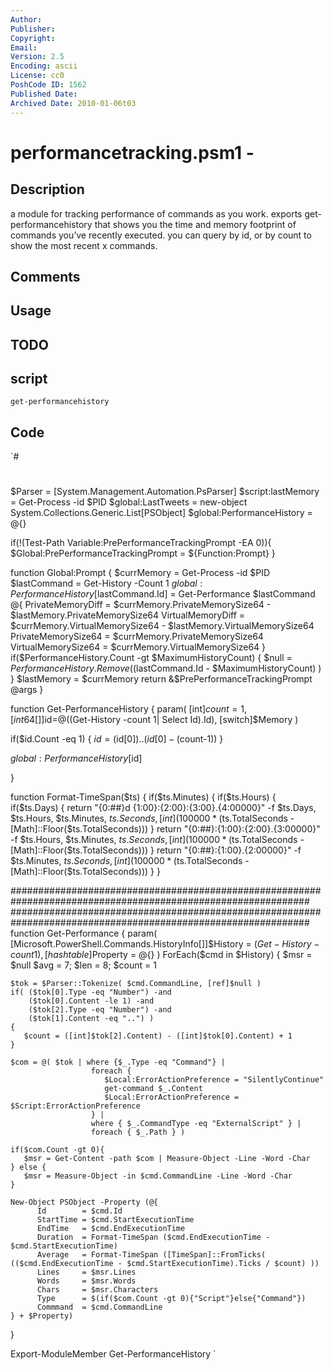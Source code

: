 ```yaml
---
Author: 
Publisher: 
Copyright: 
Email: 
Version: 2.5
Encoding: ascii
License: cc0
PoshCode ID: 1562
Published Date: 
Archived Date: 2010-01-06t03
---
```


# performancetracking.psm1 - 

## Description

a module for tracking performance of commands as you work. exports get-performancehistory that shows you the time and memory footprint of commands you’ve recently executed. you can query by id, or by count to show the most recent x commands.

## Comments



## Usage



## TODO



## script

`get-performancehistory`

## Code

`#
 #
 $Parser = [System.Management.Automation.PsParser]
 $script:lastMemory = Get-Process -id $PID
 $global:LastTweets = new-object System.Collections.Generic.List[PSObject]
 $global:PerformanceHistory = @{}
 
 if(!(Test-Path Variable:PrePerformanceTrackingPrompt -EA 0)){
    $Global:PrePerformanceTrackingPrompt = ${Function:Prompt}
 }
 
 
 function Global:Prompt {
    $currMemory = Get-Process -id $PID
    $lastCommand = Get-History -Count 1
    $global:PerformanceHistory[$lastCommand.Id] = Get-Performance $lastCommand @{
                                                    PrivateMemoryDiff = $currMemory.PrivateMemorySize64 - $lastMemory.PrivateMemorySize64
                                                    VirtualMemoryDiff = $currMemory.VirtualMemorySize64 - $lastMemory.VirtualMemorySize64
                                                    PrivateMemorySize64 = $currMemory.PrivateMemorySize64
                                                    VirtualMemorySize64 = $currMemory.VirtualMemorySize64
                                                  }
    if($PerformanceHistory.Count -gt $MaximumHistoryCount) {
       $null = $PerformanceHistory.Remove( ($lastCommand.Id - $MaximumHistoryCount) )
    }
    $lastMemory = $currMemory
    return &$PrePerformanceTrackingPrompt @args 
 }
 
 function Get-PerformanceHistory {
 param( [int]$count=1, [int64[]]$id=@((Get-History -count 1| Select Id).Id), [switch]$Memory )
 
 if($id.Count -eq 1) { $id = ($id[0])..($id[0]-($count-1)) } 
 
 $global:PerformanceHistory[$id]
 
 }
 
 function Format-TimeSpan($ts) {
    if($ts.Minutes) {
       if($ts.Hours) {
          if($ts.Days) {
             return "{0:##}d {1:00}:{2:00}:{3:00}.{4:00000}" -f $ts.Days, $ts.Hours, $ts.Minutes, $ts.Seconds, [int](100000 * ($ts.TotalSeconds - [Math]::Floor($ts.TotalSeconds)))
          }
          return "{0:##}:{1:00}:{2:00}.{3:00000}" -f $ts.Hours, $ts.Minutes, $ts.Seconds, [int](100000 * ($ts.TotalSeconds - [Math]::Floor($ts.TotalSeconds)))
       }
       return "{0:##}:{1:00}.{2:00000}" -f $ts.Minutes, $ts.Seconds, [int](100000 * ($ts.TotalSeconds - [Math]::Floor($ts.TotalSeconds)))
    }
 }
 
 ##############################################################################################################
 ##############################################################################################################
 function Get-Performance {
 param(
    [Microsoft.PowerShell.Commands.HistoryInfo[]]$History = $(Get-History -count 1),
    [hashtable]$Property = @{}
 )
 ForEach($cmd in $History) {
    $msr = $null
    $avg = 7; $len = 8; $count = 1
 
    $tok = $Parser::Tokenize( $cmd.CommandLine, [ref]$null )
    if( ($tok[0].Type -eq "Number") -and 
        ($tok[0].Content -le 1) -and 
        ($tok[2].Type -eq "Number") -and 
        ($tok[1].Content -eq "..") )
    {
       $count = ([int]$tok[2].Content) - ([int]$tok[0].Content) + 1
    }
    
    $com = @( $tok | where {$_.Type -eq "Command"} | 
                      foreach { 
                         $Local:ErrorActionPreference = "SilentlyContinue"
                         get-command $_.Content 
                         $Local:ErrorActionPreference = $Script:ErrorActionPreference
                      } | 
                      where { $_.CommandType -eq "ExternalScript" } |
                      foreach { $_.Path } )
                      
    if($com.Count -gt 0){
       $msr = Get-Content -path $com | Measure-Object -Line -Word -Char
    } else {
       $msr = Measure-Object -in $cmd.CommandLine -Line -Word -Char
    }
 
    New-Object PSObject -Property (@{
          Id        = $cmd.Id
          StartTime = $cmd.StartExecutionTime
          EndTime   = $cmd.EndExecutionTime
          Duration  = Format-TimeSpan ($cmd.EndExecutionTime - $cmd.StartExecutionTime)
          Average   = Format-TimeSpan ([TimeSpan]::FromTicks( (($cmd.EndExecutionTime - $cmd.StartExecutionTime).Ticks / $count) ))
          Lines     = $msr.Lines
          Words     = $msr.Words
          Chars     = $msr.Characters
          Type      = $(if($com.Count -gt 0){"Script"}else{"Command"})
          Commmand  = $cmd.CommandLine
    } + $Property)
 }
 
 Export-ModuleMember Get-PerformanceHistory
`

